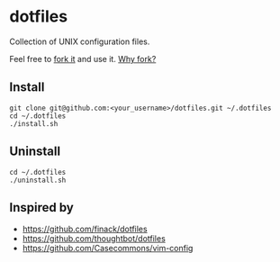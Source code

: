 # dotfiles
Collection of UNIX configuration files.

Feel free to [fork it](https://github.com/fsproru/dotfiles/fork_select) and use it. [Why fork?](http://zachholman.com/2010/08/dotfiles-are-meant-to-be-forked/)

## Install
```
git clone git@github.com:<your_username>/dotfiles.git ~/.dotfiles
cd ~/.dotfiles
./install.sh
```

## Uninstall
```
cd ~/.dotfiles
./uninstall.sh
```

## Inspired by
 - https://github.com/finack/dotfiles
 - https://github.com/thoughtbot/dotfiles
 - https://github.com/Casecommons/vim-config
